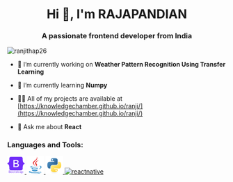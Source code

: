 

<h1 align="center">Hi 👋, I'm RAJAPANDIAN</h1>
<h3 align="center">A passionate frontend developer from India</h3>

<p align="left"> <img src="https://komarev.com/ghpvc/?username=ranjithap26&label=Profile%20views&color=0e75b6&style=flat" alt="ranjithap26" /> </p>

- 🔭 I’m currently working on **Weather Pattern Recognition Using Transfer Learning**

- 🌱 I’m currently learning **Numpy**

- 👨‍💻 All of my projects are available at [https://knowledgechamber.github.io/ranji/](https://knowledgechamber.github.io/ranji/)

- 💬 Ask me about **React**

<p align="left">
</p>

<h3 align="left">Languages and Tools:</h3>
<p align="left"> <a href="https://getbootstrap.com" target="_blank" rel="noreferrer"> <img src="https://raw.githubusercontent.com/devicons/devicon/master/icons/bootstrap/bootstrap-plain-wordmark.svg" alt="bootstrap" width="40" height="40"/> </a> <a href="https://www.java.com" target="_blank" rel="noreferrer"> <img src="https://raw.githubusercontent.com/devicons/devicon/master/icons/java/java-original.svg" alt="java" width="40" height="40"/> </a> <a href="https://www.python.org" target="_blank" rel="noreferrer"> <img src="https://raw.githubusercontent.com/devicons/devicon/master/icons/python/python-original.svg" alt="python" width="40" height="40"/> </a> <a href="https://reactnative.dev/" target="_blank" rel="noreferrer"> <img src="https://reactnative.dev/img/header_logo.svg" alt="reactnative" width="40" height="40"/> </a> </p>
